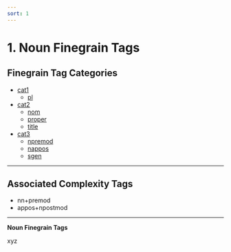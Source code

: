 ```yaml
---
sort: 1
---
```


# 1. Noun Finegrain Tags

## Finegrain Tag Categories

- [cat1](1_cat1)
    - [pl](1_cat1.html#1-1-1-pl-(plural))
- [cat2](1_cat2) 
    - [nom](1_cat2.html#1-2-1-nom-(nominative)) 
    - [proper](1_cat2.html#1-2-2-proper-(proper)) 
    - [title](1_cat2.html#1-2-3-title-(title))
- [cat3](1_cat3)
    - [npremod](1_cat3.html#1-3-1-npremod-(nominal%20premodifier))
    - [nappos](1_cat3.html#1-3-2-nappos-(nominaml%20apositive))
    - [sgen](1_cat3.html#1-3-3-sgen-(xyz))

---
## Associated Complexity Tags

- nn+premod
- appos+npostmod
---

**Noun Finegrain Tags**

xyz

